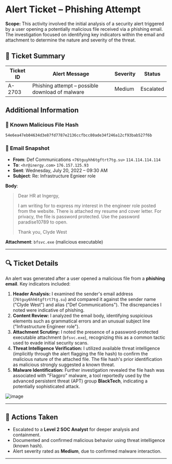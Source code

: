 # Alert Ticket – Phishing Attempt

**Scope:** This activity involved the initial analysis of a security alert triggered by a user opening a potentially malicious file received via a phishing email. The investigation focused on identifying key indicators within the email and attachment to determine the nature and severity of the threat. 

## 📄 Ticket Summary

| **Ticket ID** | **Alert Message**        | **Severity** | **Status**   |
|---------------|---------------------------|--------------|--------------|
| A-2703        | Phishing attempt – possible download of malware | Medium       | Escalated   |

## Additional Information 

### 🧪 Known Malicious File Hash
```
54e6ea47eb04634d3e87fd7787e2136ccfbcc80ade34f246a12cf93bab527f6b
```

### 📧 Email Snapshot
- **From**: Def Communications `<76tguyhh6tgftrt7tg.su>`  `114.114.114.114`
- **To**: `<hr@inergy.com>`  `176.157.125.93`
- **Sent**: Wednesday, July 20, 2022 – 09:30 AM
- **Subject**: Re: Infrastructure Egnieer role

**Body**:
> Dear HR at Ingergy,
> 
> I am writing for to express my interest in the engineer role posted from the website.
> There is attached my resume and cover letter. For privacy, the file is password protected. Use the password paradise10789 to open. 
>
>  Thank you,
> Clyde West

**Attachment**: `bfsvc.exe` (malicious executable)

---

## 🔍 Ticket Details

An alert was generated after a user opened a malicious file from a **phishing email**. Key indicators included:

1.  **Header Analysis:** I examined the sender's email address (`76tguy6hh6tgftrt7tg.su`) and compared it against the sender name ("Clyde West") and alias ("Def Communications"). The discrepancies I noted were indicative of phishing.
2.  **Content Review:** I analyzed the email body, identifying suspicious elements such as grammatical errors and an unusual subject line ("Infrastructure Engineer role").
3.  **Attachment Scrutiny:** I noted the presence of a password-protected executable attachment (`bfsvc.exe`), recognizing this as a common tactic used to evade initial security scans.
4.  **Threat Intelligence Verification:** I utilized available threat intelligence (implicitly through the alert flagging the file hash) to confirm the malicious nature of the attached file. The file hash's prior identification as malicious strongly suggested a known threat.
5.  **Malware Identification:** Further investigation revealed the file hash was associated with "Flagpro" malware, a tool reportedly used by the advanced persistent threat (APT) group **BlackTech**, indicating a potentially sophisticated attack.

![image](https://github.com/user-attachments/assets/3072669a-ec58-489d-9348-385656d3e230)

---

## 🚨 Actions Taken

- Escalated to a **Level 2 SOC Analyst** for deeper analysis and containment.
- Documented and confirmed malicious behavior using threat intelligence (known hash).
- Alert severity rated as **Medium**, due to confirmed malware interaction.

---
